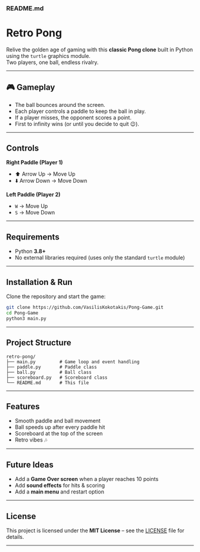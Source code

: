 ### **README.md**

# Retro Pong

Relive the golden age of gaming with this **classic Pong clone** built in Python using the `turtle` graphics module.  
Two players, one ball, endless rivalry.

---

## 🎮 Gameplay

- The ball bounces around the screen.
- Each player controls a paddle to keep the ball in play.
- If a player misses, the opponent scores a point.
- First to infinity wins (or until you decide to quit 😉).

---

## Controls

**Right Paddle (Player 1)**  
- ⬆️ Arrow Up → Move Up  
- ⬇️ Arrow Down → Move Down  

**Left Paddle (Player 2)**  
- `W` → Move Up  
- `S` → Move Down  

---

## Requirements

- Python **3.8+**
- No external libraries required (uses only the standard `turtle` module)

---

## Installation & Run

Clone the repository and start the game:

```bash
git clone https://github.com/VasilisKokotakis/Pong-Game.git
cd Pong-Game
python3 main.py
````

---

## Project Structure

```
retro-pong/
├── main.py         # Game loop and event handling
├── paddle.py       # Paddle class
├── ball.py         # Ball class
├── scoreboard.py   # Scoreboard class
└── README.md       # This file
```

---

## Features

* Smooth paddle and ball movement
* Ball speeds up after every paddle hit
* Scoreboard at the top of the screen
* Retro vibes 🎶

---

## Future Ideas

* Add a **Game Over screen** when a player reaches 10 points
* Add **sound effects** for hits & scoring
* Add a **main menu** and restart option

---

## License

This project is licensed under the **MIT License** – see the [LICENSE](LICENSE) file for details.

---

